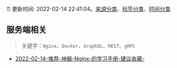 :alarm_clock: 更新时间: 2022-02-14 22:41:04。[来源分类](../README.md)、[标签分类](../TAGS.md)、[时间分类](../TIMELINE.md)

## 服务端相关


> 关键字：`Nginx`、`Docker`、`GraphQL`、`REST`、`gRPC`



- [2022-02-14-推荐-神器-Nginx-的学习手册-建议收藏-](https://toutiao.io/k/6f1qaso) 